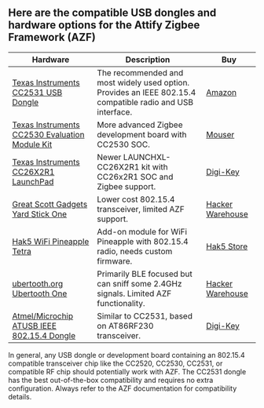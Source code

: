 ## Here are the compatible USB dongles and hardware options for the Attify Zigbee Framework (AZF)

| Hardware | Description | Buy |
|-|-|-|  
| [Texas Instruments CC2531 USB Dongle](https://www.ti.com/tool/CC2531EMK) | The recommended and most widely used option. Provides an IEEE 802.15.4 compatible radio and USB interface. | [Amazon](https://www.amazon.com/gp/product/B07J681QQN) |
| [Texas Instruments CC2530 Evaluation Module Kit](https://www.ti.com/tool/CC2530EMK) | More advanced Zigbee development board with CC2530 SOC. | [Mouser](https://www.mouser.com/ProductDetail/Texas-Instruments/CC2530EMK?qs=vfohlfHL41H4F6%2FsribqxA%3D%3D) |
| [Texas Instruments CC26X2R1 LaunchPad](https://www.ti.com/tool/LAUNCHXL-CC26X2R1) | Newer LAUNCHXL-CC26X2R1 kit with CC26x2R1 SOC and Zigbee support.| [Digi-Key](https://www.digikey.com/en/products/detail/texas-instruments/LAUNCHXL-CC26X2R1/9695668) |
| [Great Scott Gadgets Yard Stick One](https://greatscottgadgets.com/yardstickone/) | Lower cost 802.15.4 transceiver, limited AZF support. | [Hacker Warehouse](https://hackerwarehouse.com/product/yard-stick-one-ys1/) |
| [Hak5 WiFi Pineapple Tetra](https://shop.hak5.org/products/wifi-pineapple?variant=81044992) | Add-on module for WiFi Pineapple with 802.15.4 radio, needs custom firmware.| [Hak5 Store](https://shop.hak5.org/products/wifi-pineapple?variant=81044992) |
| [ubertooth.org Ubertooth One](https://ubertooth.github.io/index.html) | Primarily BLE focused but can sniff some 2.4GHz signals. Limited AZF functionality. | [Hacker Warehouse](https://hackerwarehouse.com/product/ubertooth-one/) |
| [Atmel/Microchip ATUSB IEEE 802.15.4 Dongle](https://www.microchip.com/DevelopmentTools/ProductDetails/ATAVRRZUSB) | Similar to CC2531, based on AT86RF230 transceiver. | [Digi-Key](https://www.digikey.com/en/products/detail/microchip-technology/ATAVRRZUSB-XPRO/9262180) |

In general, any USB dongle or development board containing an 802.15.4 compatible transceiver chip like the CC2520, CC2530, CC2531, or compatible RF chip should potentially work with AZF. The CC2531 dongle has the best out-of-the-box compatibility and requires no extra configuration. Always refer to the AZF documentation for compatibility details.
